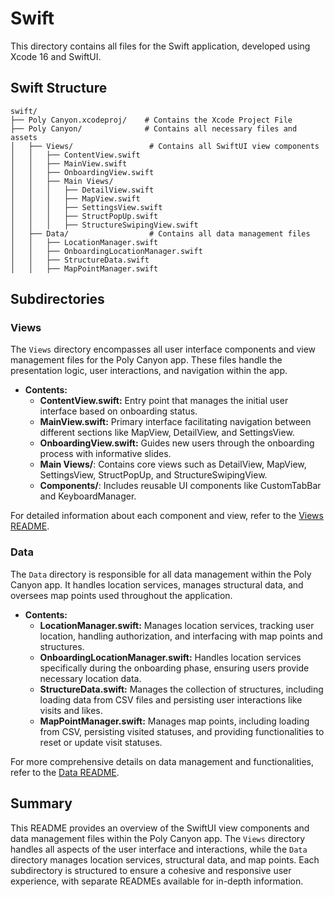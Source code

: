 # Swift

This directory contains all files for the Swift application, developed using Xcode 16 and SwiftUI.

## Swift Structure

```
swift/
├── Poly Canyon.xcodeproj/    # Contains the Xcode Project File     
├── Poly Canyon/              # Contains all necessary files and assets 
│   ├── Views/                 # Contains all SwiftUI view components
│   │   ├── ContentView.swift
│   │   ├── MainView.swift
│   │   ├── OnboardingView.swift
│   │   ├── Main Views/
│   │   │   ├── DetailView.swift
│   │   │   ├── MapView.swift
│   │   │   ├── SettingsView.swift
│   │   │   ├── StructPopUp.swift
│   │   │   ├── StructureSwipingView.swift
│   ├── Data/                  # Contains all data management files
│   │   ├── LocationManager.swift
│   │   ├── OnboardingLocationManager.swift
│   │   ├── StructureData.swift
│   │   ├── MapPointManager.swift
```

## Subdirectories

### Views

The `Views` directory encompasses all user interface components and view management files for the Poly Canyon app. These files handle the presentation logic, user interactions, and navigation within the app.

- **Contents:**
  - **ContentView.swift:** Entry point that manages the initial user interface based on onboarding status.
  - **MainView.swift:** Primary interface facilitating navigation between different sections like MapView, DetailView, and SettingsView.
  - **OnboardingView.swift:** Guides new users through the onboarding process with informative slides.
  - **Main Views/**: Contains core views such as DetailView, MapView, SettingsView, StructPopUp, and StructureSwipingView.
  - **Components/**: Includes reusable UI components like CustomTabBar and KeyboardManager.

For detailed information about each component and view, refer to the [Views README](./Views/README.md).

### Data

The `Data` directory is responsible for all data management within the Poly Canyon app. It handles location services, manages structural data, and oversees map points used throughout the application.

- **Contents:**
  - **LocationManager.swift:** Manages location services, tracking user location, handling authorization, and interfacing with map points and structures.
  - **OnboardingLocationManager.swift:** Handles location services specifically during the onboarding phase, ensuring users provide necessary location data.
  - **StructureData.swift:** Manages the collection of structures, including loading data from CSV files and persisting user interactions like visits and likes.
  - **MapPointManager.swift:** Manages map points, including loading from CSV, persisting visited statuses, and providing functionalities to reset or update visit statuses.

For more comprehensive details on data management and functionalities, refer to the [Data README](./Data/README.md).

## Summary

This README provides an overview of the SwiftUI view components and data management files within the Poly Canyon app. The `Views` directory handles all aspects of the user interface and interactions, while the `Data` directory manages location services, structural data, and map points. Each subdirectory is structured to ensure a cohesive and responsive user experience, with separate READMEs available for in-depth information.
